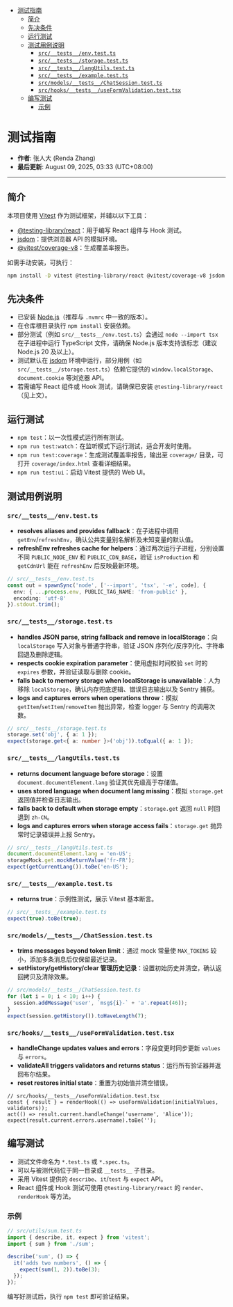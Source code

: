 <!-- START doctoc generated TOC please keep comment here to allow auto update -->
<!-- DON'T EDIT THIS SECTION, INSTEAD RE-RUN doctoc TO UPDATE -->

- [测试指南](#%E6%B5%8B%E8%AF%95%E6%8C%87%E5%8D%97)
  - [简介](#%E7%AE%80%E4%BB%8B)
  - [先决条件](#%E5%85%88%E5%86%B3%E6%9D%A1%E4%BB%B6)
  - [运行测试](#%E8%BF%90%E8%A1%8C%E6%B5%8B%E8%AF%95)
  - [测试用例说明](#%E6%B5%8B%E8%AF%95%E7%94%A8%E4%BE%8B%E8%AF%B4%E6%98%8E)
    - [`src/__tests__/env.test.ts`](#src__tests__envtestts)
    - [`src/__tests__/storage.test.ts`](#src__tests__storagetestts)
    - [`src/__tests__/langUtils.test.ts`](#src__tests__langutilstestts)
    - [`src/__tests__/example.test.ts`](#src__tests__exampletestts)
    - [`src/models/__tests__/ChatSession.test.ts`](#srcmodels__tests__chatsessiontestts)
    - [`src/hooks/__tests__/useFormValidation.test.tsx`](#srchooks__tests__useformvalidationtesttsx)
  - [编写测试](#%E7%BC%96%E5%86%99%E6%B5%8B%E8%AF%95)
    - [示例](#%E7%A4%BA%E4%BE%8B)

<!-- END doctoc generated TOC please keep comment here to allow auto update -->

# 测试指南

- **作者**: 张人大 (Renda Zhang)
- **最后更新**: August 09, 2025, 03:33 (UTC+08:00)

---

## 简介

本项目使用 [Vitest](https://vitest.dev/) 作为测试框架，并辅以以下工具：

- [@testing-library/react](https://testing-library.com/docs/react-testing-library/intro/)：用于编写 React 组件与 Hook 测试。
- [jsdom](https://github.com/jsdom/jsdom)：提供浏览器 API 的模拟环境。
- [@vitest/coverage-v8](https://vitest.dev/guide/coverage.html)：生成覆盖率报告。

如需手动安装，可执行：

```bash
npm install -D vitest @testing-library/react @vitest/coverage-v8 jsdom
```

## 先决条件

- 已安装 [Node.js](https://nodejs.org/)（推荐与 `.nvmrc` 中一致的版本）。
- 在仓库根目录执行 `npm install` 安装依赖。
- 部分测试（例如 `src/__tests__/env.test.ts`）会通过 `node --import tsx` 在子进程中运行 TypeScript 文件，请确保 Node.js 版本支持该标志（建议 Node.js 20 及以上）。
- 测试默认在 [jsdom](https://github.com/jsdom/jsdom) 环境中运行，部分用例（如 `src/__tests__/storage.test.ts`）依赖它提供的 `window.localStorage`、`document.cookie` 等浏览器 API。
- 若需编写 React 组件或 Hook 测试，请确保已安装 `@testing-library/react`（见上文）。

## 运行测试

- `npm test`：以一次性模式运行所有测试。
- `npm run test:watch`：在监听模式下运行测试，适合开发时使用。
- `npm run test:coverage`：生成测试覆盖率报告，输出至 `coverage/` 目录，可打开 `coverage/index.html` 查看详细结果。
- `npm run test:ui`：启动 Vitest 提供的 Web UI。

## 测试用例说明

### `src/__tests__/env.test.ts`

- **resolves aliases and provides fallback**：在子进程中调用 `getEnv`/`refreshEnv`，确认公共变量别名解析及未知变量的默认值。
- **refreshEnv refreshes cache for helpers**：通过两次运行子进程，分别设置不同 `PUBLIC_NODE_ENV` 和 `PUBLIC_CDN_BASE`，验证 `isProduction` 和 `getCdnUrl` 能在 `refreshEnv` 后反映最新环境。

```ts
// src/__tests__/env.test.ts
const out = spawnSync('node', ['--import', 'tsx', '-e', code], {
  env: { ...process.env, PUBLIC_TAG_NAME: 'from-public' },
  encoding: 'utf-8'
}).stdout.trim();
```

### `src/__tests__/storage.test.ts`

- **handles JSON parse, string fallback and remove in localStorage**：向 `localStorage` 写入对象与普通字符串，验证 JSON 序列化/反序列化、字符串回退及删除逻辑。
- **respects cookie expiration parameter**：使用虚拟时间校验 `set` 时的 `expires` 参数，并验证读取与删除 cookie。
- **falls back to memory storage when localStorage is unavailable**：人为移除 `localStorage`，确认内存兜底逻辑、错误日志输出以及 Sentry 捕获。
- **logs and captures errors when operations throw**：模拟 `getItem`/`setItem`/`removeItem` 抛出异常，检查 logger 与 Sentry 的调用次数。

```ts
// src/__tests__/storage.test.ts
storage.set('obj', { a: 1 });
expect(storage.get<{ a: number }>('obj')).toEqual({ a: 1 });
```

### `src/__tests__/langUtils.test.ts`

- **returns document language before storage**：设置 `document.documentElement.lang` 验证其优先级高于存储值。
- **uses stored language when document lang missing**：模拟 `storage.get` 返回值并检查日志输出。
- **falls back to default when storage empty**：`storage.get` 返回 `null` 时回退到 `zh-CN`。
- **logs and captures errors when storage access fails**：`storage.get` 抛异常时记录错误并上报 Sentry。

```ts
// src/__tests__/langUtils.test.ts
document.documentElement.lang = 'en-US';
storageMock.get.mockReturnValue('fr-FR');
expect(getCurrentLang()).toBe('en-US');
```

### `src/__tests__/example.test.ts`

- **returns true**：示例性测试，展示 Vitest 基本断言。

```ts
// src/__tests__/example.test.ts
expect(true).toBe(true);
```

### `src/models/__tests__/ChatSession.test.ts`

- **trims messages beyond token limit**：通过 mock 常量使 `MAX_TOKENS` 较小，添加多条消息后仅保留最近记录。
- **setHistory/getHistory/clear 管理历史记录**：设置初始历史并清空，确认返回拷贝及清除效果。

```ts
// src/models/__tests__/ChatSession.test.ts
for (let i = 0; i < 10; i++) {
  session.addMessage('user', `msg${i}-` + 'a'.repeat(46));
}
expect(session.getHistory()).toHaveLength(7);
```

### `src/hooks/__tests__/useFormValidation.test.tsx`

- **handleChange updates values and errors**：字段变更时同步更新 `values` 与 `errors`。
- **validateAll triggers validators and returns status**：运行所有验证器并返回布尔结果。
- **reset restores initial state**：重置为初始值并清空错误。

```tsx
// src/hooks/__tests__/useFormValidation.test.tsx
const { result } = renderHook(() => useFormValidation(initialValues, validators));
act(() => result.current.handleChange('username', 'Alice'));
expect(result.current.errors.username).toBe('');
```

## 编写测试

- 测试文件命名为 `*.test.ts` 或 `*.spec.ts`。
- 可以与被测代码位于同一目录或 `__tests__` 子目录。
- 采用 Vitest 提供的 `describe`、`it`/`test` 与 `expect` API。
- React 组件或 Hook 测试可使用 `@testing-library/react` 的 `render`、`renderHook` 等方法。

### 示例

```ts
// src/utils/sum.test.ts
import { describe, it, expect } from 'vitest';
import { sum } from './sum';

describe('sum', () => {
  it('adds two numbers', () => {
    expect(sum(1, 2)).toBe(3);
  });
});
```

编写好测试后，执行 `npm test` 即可验证结果。
